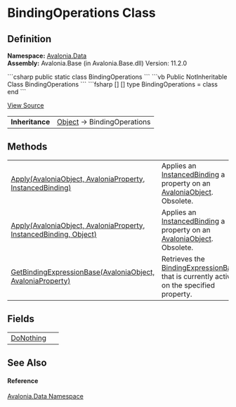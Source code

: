 # BindingOperations Class




## Definition
**Namespace:** <a href="N_Avalonia_Data">Avalonia.Data</a>  
**Assembly:** Avalonia.Base (in Avalonia.Base.dll) Version: 11.2.0

<Tabs groupId="api-code-preview">
<TabItem value="csharp" label="C#">
```csharp
public static class BindingOperations
```
</TabItem>
<TabItem value="vb" label="VB">
```vb
Public NotInheritable Class BindingOperations
```
</TabItem>
<TabItem value="fsharp" label="F#">
```fsharp
[<AbstractClassAttribute>]
[<SealedAttribute>]
type BindingOperations = class end
```
</TabItem>
</Tabs>



<a href="https://github.com/AvaloniaUI/Avalonia/tree/master/src/Avalonia.Base/Data/BindingOperations.cs" title="View the source code">View Source</a>

<table>
<tr><td><strong>Inheritance</strong></td><td><a href="https://learn.microsoft.com/dotnet/api/system.object" target="_blank" rel="noopener noreferrer">Object</a>  →  BindingOperations</td></tr>
</table>



## Methods
<table>
<tr>
<td><a href="M_Avalonia_Data_BindingOperations_Apply_1">Apply(AvaloniaObject, AvaloniaProperty, InstancedBinding)</a></td>
<td>Applies an <a href="T_Avalonia_Data_InstancedBinding">InstancedBinding</a> a property on an <a href="T_Avalonia_AvaloniaObject">AvaloniaObject</a>.<br /><Tag type="is-danger">Obsolete.</Tag></td>
</tr>
<tr>
<td><a href="M_Avalonia_Data_BindingOperations_Apply">Apply(AvaloniaObject, AvaloniaProperty, InstancedBinding, Object)</a></td>
<td>Applies an <a href="T_Avalonia_Data_InstancedBinding">InstancedBinding</a> a property on an <a href="T_Avalonia_AvaloniaObject">AvaloniaObject</a>.<br /><Tag type="is-danger">Obsolete.</Tag></td>
</tr>
<tr>
<td><a href="M_Avalonia_Data_BindingOperations_GetBindingExpressionBase">GetBindingExpressionBase(AvaloniaObject, AvaloniaProperty)</a></td>
<td>Retrieves the <a href="T_Avalonia_Data_BindingExpressionBase">BindingExpressionBase</a> that is currently active on the specified property.</td>
</tr>
</table>

## Fields
<table>
<tr>
<td><a href="F_Avalonia_Data_BindingOperations_DoNothing">DoNothing</a></td>
<td> </td>
</tr>
</table>

## See Also


#### Reference
<a href="N_Avalonia_Data">Avalonia.Data Namespace</a>  

